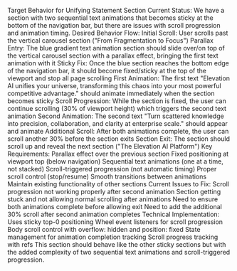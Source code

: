 Target Behavior for Unifying Statement Section
Current Status: We have a section with two sequential text animations that becomes sticky at the bottom of the navigation bar, but there are issues with scroll progression and animation timing.
Desired Behavior Flow:
Initial Scroll: User scrolls past the vertical carousel section ("From Fragmentation to Focus")
Parallax Entry: The blue gradient text animation section should slide over/on top of the vertical carousel section with a parallax effect, bringing the first text animation with it
Sticky Fix: Once the blue section reaches the bottom edge of the navigation bar, it should become fixed/sticky at the top of the viewport and stop all page scrolling
First Animation: The first text "Elevation AI unifies your universe, transforming this chaos into your most powerful competitive advantage." should animate immediately when the section becomes sticky
Scroll Progression: While the section is fixed, the user can continue scrolling (30% of viewport height) which triggers the second text animation
Second Animation: The second text "Turn scattered knowledge into precision, collaboration, and clarity at enterprise scale." should appear and animate
Additional Scroll: After both animations complete, the user can scroll another 30% before the section exits
Section Exit: The section should scroll up and reveal the next section ("The Elevation AI Platform")
Key Requirements:
Parallax effect over the previous section
Fixed positioning at viewport top (below navigation)
Sequential text animations (one at a time, not stacked)
Scroll-triggered progression (not automatic timing)
Proper scroll control (stop/resume)
Smooth transitions between animations
Maintain existing functionality of other sections
Current Issues to Fix:
Scroll progression not working properly after second animation
Section getting stuck and not allowing normal scrolling after animations
Need to ensure both animations complete before allowing exit
Need to add the additional 30% scroll after second animation completes
Technical Implementation:
Uses sticky top-0 positioning
Wheel event listeners for scroll progression
Body scroll control with overflow: hidden and position: fixed
State management for animation completion tracking
Scroll progress tracking with refs
This section should behave like the other sticky sections but with the added complexity of two sequential text animations and scroll-triggered progression.